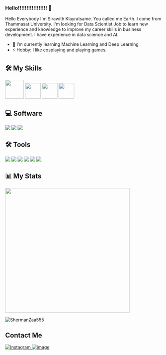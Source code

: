 ### Hello!!!!!!!!!!!!!!!!! 👋
Hello Everybody I'm Sirawith Klayratsame. You called me Earth. I come from Thammasat University. I'm looking for Data Scientist Job to learn new experience and knowledge to improve my career skills in business development. I have experience in data science and AI.

- 🌱 I’m currently learning Machine Learning and Deep Learning
- ⚡ Hobby: I like cosplaying and playing games.

## 🛠️ My Skills
<img src = 'https://user-images.githubusercontent.com/73089225/217259257-68381f14-d9cb-495a-9a6c-416ea0d2dbb0.png' width='60'/> <img src = 'https://user-images.githubusercontent.com/73089225/217260245-877ca808-3980-4f98-a697-0ae74b772a75.jpg' width='50'/> <img src = 'https://user-images.githubusercontent.com/73089225/217260969-3be64244-1b23-421d-a17c-05dec33e7f79.png' width='50'/> <img src = 'https://user-images.githubusercontent.com/73089225/217260989-9fd77a28-ee83-492d-9034-f2d62631f710.png' width='50'/>

## 💻 Software
![](https://img.shields.io/badge/conda-342B029.svg?&style=for-the-badge&logo=anaconda&logoColor=white)
![](https://img.shields.io/badge/Jupyter-F37626.svg?&style=for-the-badge&logo=Jupyter&logoColor=white)
![](https://img.shields.io/badge/power_bi-F7931E?style=for-the-badge&logo=powerbi&logoColor=white)

## 🛠️ Tools
![](https://img.shields.io/badge/matplotlib-342B029.svg?&style=for-the-badge&logo=matplotlib&logoColor=white)
![](https://img.shields.io/badge/Numpy-777BB4?style=for-the-badge&logo=numpy&logoColor=white)
![](https://img.shields.io/badge/Pandas-2C2D72?style=for-the-badge&logo=pandas&logoColor=white)
![](https://img.shields.io/badge/Pytorch-F7931E?style=for-the-badge&logo=pytorch&logoColor=white)
![](https://img.shields.io/badge/OpenCV-2C2D72?style=for-the-badge&logo=opencv&logoColor=white)
![](https://img.shields.io/badge/scikit_learn-F7931E?style=for-the-badge&logo=scikit-learn&logoColor=white)

## 📊 My Stats
<p align="left"><img src="https://github-readme-stats.vercel.app/api?username=ShermanZaa555&count_private=true&show_icons=true&&theme=chartreuse-dark&include_all_commits=true" width="400"></p>
<img align="center" src="http://github-readme-streak-stats.herokuapp.com?user=ShermanZaa555&theme=gotham&hide_border=true&date_format=M%20j%5B%2C%20Y%5D" alt="ShermanZaa555" />

## Contact Me
<a href="https://www.instagram.com/akirakun2000/">![Instagram](https://img.shields.io/badge/akirakun2000-%23E4405F.svg?style=for-the-badge&logo=Instagram&logoColor=white)
[![image](https://img.shields.io/badge/sirawit_klayratsame-0077B5?style=for-the-badge&logo=linkedin&logoColor=white)](https://www.linkedin.com/in/sirawit-klayratsame/)
